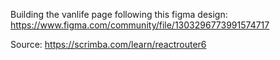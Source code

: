 Building the vanlife page following this figma design: https://www.figma.com/community/file/1303296773991574717

Source: https://scrimba.com/learn/reactrouter6